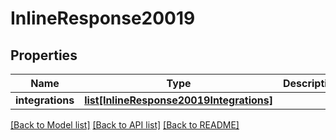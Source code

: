 # InlineResponse20019

## Properties
Name | Type | Description | Notes
------------ | ------------- | ------------- | -------------
**integrations** | [**list[InlineResponse20019Integrations]**](InlineResponse20019Integrations.md) |  | [optional] 

[[Back to Model list]](../README.md#documentation-for-models) [[Back to API list]](../README.md#documentation-for-api-endpoints) [[Back to README]](../README.md)

